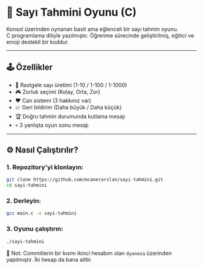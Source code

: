 # 🎯 Sayı Tahmini Oyunu (C)

Konsol üzerinden oynanan basit ama eğlenceli bir sayı tahmin oyunu.  
C programlama diliyle yazılmıştır. Öğrenme sürecinde geliştirilmiş, eğitici ve emoji destekli bir koddur.

---

## 🕹️ Özellikler

- 🔢 Rastgele sayı üretimi (1-10 / 1-100 / 1-1000)
- 🎮 Zorluk seçimi (Kolay, Orta, Zor)
- ❤️ Can sistemi (3 hakkınız var)
- 📈 Geri bildirim (Daha büyük / Daha küçük)
- 🏆 Doğru tahmin durumunda kutlama mesajı
- 💀 3 yanlışta oyun sonu mesajı

---

## ⚙️ Nasıl Çalıştırılır?

### 1. Repozitory'yi klonlayın:
```bash
git clone https://github.com/mcanerarslan/sayi-tahmini.git
cd sayi-tahmini
```

### 2. Derleyin:
```bash
gcc main.c -o sayi-tahmini
```

### 3. Oyunu çalıştırın:
```bash
./sayi-tahmini
```
📌 Not: Commitlerin bir kısmı ikinci hesabım olan `dyanesa` üzerinden yapılmıştır. İki hesap da bana aittir.
